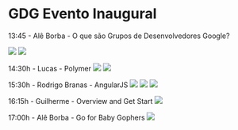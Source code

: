 GDG Evento Inaugural
==========

13:45 - Alê Borba - O que são Grupos de Desenvolvedores Google?

<img src="img/gdg1.jpg" />
<img src="img/gdg2.jpg" />

14:30h - Lucas - Polymer
<img src="img/gdg3.jpg" />
<img src="img/gdg4.jpg" />

15:30h - Rodrigo Branas - AngularJS
<img src="img/gdg5.jpg" />
<img src="img/gdg6.jpg" />
<img src="img/gdg7.jpg" />

16:15h - Guilherme - Overview and Get Start
<img src="img/gdg8.jpg" />

17:00h - Alê Borba - Go for Baby Gophers
<img src="img/gdg9.jpg" />